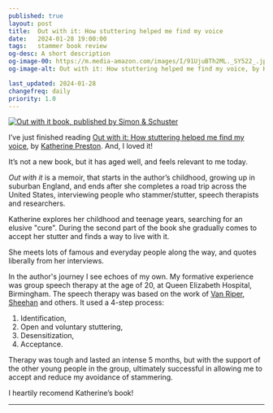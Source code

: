 ```yaml
---
published: true
layout: post
title:  Out with it: How stuttering helped me find my voice
date:   2024-01-28 19:00:00
tags:   stammer book review
og-desc: A short description
og-image-00: https://m.media-amazon.com/images/I/91UjuBTh2ML._SY522_.jpg
og-image-alt: Out with it: How stuttering helped me find my voice, by Katherine Preston.

last_updated: 2024-01-28
changefreq: daily
priority: 1.0
---
```


[![Out with it book, published by Simon & Schuster][cover-image]][pub]

I’ve just finished reading [Out with it: How stuttering helped me find my voice][pub], by [Katherine Preston][kp]. And, I loved it!

It’s not a new book, but it has aged well, and feels relevant to me today.

_Out with it_ is a memoir, that starts in the author’s childhood, growing up in suburban England, and ends after she completes a road trip across the United States, interviewing people who stammer/stutter, speech therapists and researchers.

Katherine explores her childhood and teenage years, searching for an elusive "cure". During the second part of the book she gradually comes to accept her stutter and finds a way to live with it.

She meets lots of famous and everyday people along the way, and quotes liberally from her interviews.

In the author's journey I see echoes of my own. My formative experience was group speech therapy at the age of 20, at Queen Elizabeth Hospital, Birmingham. The speech therapy was based on the work of [Van Riper][], [Sheehan][] and others. It used a 4-step process:

1. Identification,
2. Open and voluntary stuttering,
3. Desensitization,
4. Acceptance.

Therapy was tough and lasted an intense 5 months, but with the support of the other young people in the group, ultimately successful in allowing me to accept and reduce my avoidance of stammering.

I heartily recomend Katherine’s book!

[pub]: https://www.simonandschuster.com/books/Out-With-It/Katherine-Preston/9781451676594
[kp]: http://katherinepreston.com/
[wp]: https://en.wikipedia.org/wiki/Katharine_Preston
[arch]: https://archive.org/details/outwithithowstut0000pres
  "Out with it : how stuttering helped me find my voice, on Archive.org"
[gr]: https://www.goodreads.com/book/show/15803013-out-with-it
[amazon]: https://www.amazon.co.uk/Out-Stuttering-Helped-Find-Voice/dp/1451676581
[cover-image]: https://m.media-amazon.com/images/I/91UjuBTh2ML._SY522_.jpg
[van riper]: https://en.wikipedia.org/wiki/Charles_Van_Riper
[sheehan]: https://www.stutteringhelp.org/message-stutterer
  "Message to a Stutterer, by Joseph Sheehan"
[arts]: https://www.sisskinstutteringcenter.com/articles/arts-therapy-overview
  "Avoidance Reduction Therapy for Stuttering (ARTS®): An Overview"

---
